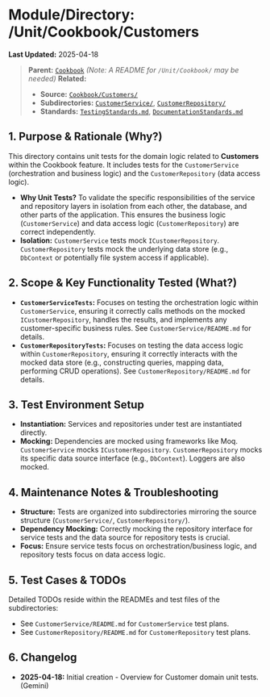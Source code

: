 # Module/Directory: /Unit/Cookbook/Customers

**Last Updated:** 2025-04-18

> **Parent:** [`Cookbook`](../README.md)
> *(Note: A README for `/Unit/Cookbook/` may be needed)*
> **Related:**
> * **Source:** [`Cookbook/Customers/`](../../../../Zarichney.Server/Cookbook/Customers/)
> * **Subdirectories:** [`CustomerService/`](CustomerService/README.md), [`CustomerRepository/`](CustomerRepository/README.md)
> * **Standards:** [`TestingStandards.md`](../../../../Docs/Standards/TestingStandards.md), [`DocumentationStandards.md`](../../../../Docs/Development/DocumentationStandards.md)

## 1. Purpose & Rationale (Why?)

This directory contains unit tests for the domain logic related to **Customers** within the Cookbook feature. It includes tests for the `CustomerService` (orchestration and business logic) and the `CustomerRepository` (data access logic).

* **Why Unit Tests?** To validate the specific responsibilities of the service and repository layers in isolation from each other, the database, and other parts of the application. This ensures the business logic (`CustomerService`) and data access logic (`CustomerRepository`) are correct independently.
* **Isolation:** `CustomerService` tests mock `ICustomerRepository`. `CustomerRepository` tests mock the underlying data store (e.g., `DbContext` or potentially file system access if applicable).

## 2. Scope & Key Functionality Tested (What?)

* **`CustomerServiceTests`:** Focuses on testing the orchestration logic within `CustomerService`, ensuring it correctly calls methods on the mocked `ICustomerRepository`, handles the results, and implements any customer-specific business rules. See `CustomerService/README.md` for details.
* **`CustomerRepositoryTests`:** Focuses on testing the data access logic within `CustomerRepository`, ensuring it correctly interacts with the mocked data store (e.g., constructing queries, mapping data, performing CRUD operations). See `CustomerRepository/README.md` for details.

## 3. Test Environment Setup

* **Instantiation:** Services and repositories under test are instantiated directly.
* **Mocking:** Dependencies are mocked using frameworks like Moq. `CustomerService` mocks `ICustomerRepository`. `CustomerRepository` mocks its specific data source interface (e.g., `DbContext`). Loggers are also mocked.

## 4. Maintenance Notes & Troubleshooting

* **Structure:** Tests are organized into subdirectories mirroring the source structure (`CustomerService/`, `CustomerRepository/`).
* **Dependency Mocking:** Correctly mocking the repository interface for service tests and the data source for repository tests is crucial.
* **Focus:** Ensure service tests focus on orchestration/business logic, and repository tests focus on data access logic.

## 5. Test Cases & TODOs

Detailed TODOs reside within the READMEs and test files of the subdirectories:

* See `CustomerService/README.md` for `CustomerService` test plans.
* See `CustomerRepository/README.md` for `CustomerRepository` test plans.

## 6. Changelog

* **2025-04-18:** Initial creation - Overview for Customer domain unit tests. (Gemini)

